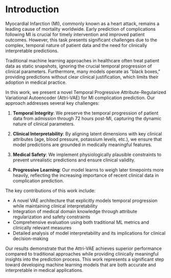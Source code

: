 # Introduction

Myocardial Infarction (MI), commonly known as a heart attack, remains a leading cause of mortality worldwide. Early prediction of complications following MI is crucial for timely intervention and improved patient outcomes. However, this task presents significant challenges due to the complex, temporal nature of patient data and the need for clinically interpretable predictions.

Traditional machine learning approaches in healthcare often treat patient data as static snapshots, ignoring the crucial temporal progression of clinical parameters. Furthermore, many models operate as "black boxes," providing predictions without clear clinical justification, which limits their adoption in medical practice.

In this work, we present a novel Temporal Progressive Attribute-Regularized Variational Autoencoder (Attri-VAE) for MI complication prediction. Our approach addresses several key challenges:

1. **Temporal Integrity**: We preserve the temporal progression of patient data from admission through 72 hours post-MI, capturing the dynamic nature of clinical parameters.

2. **Clinical Interpretability**: By aligning latent dimensions with key clinical attributes (age, blood pressure, potassium levels, etc.), we ensure that model predictions are grounded in medically meaningful features.

3. **Medical Safety**: We implement physiologically plausible constraints to prevent unrealistic predictions and ensure clinical validity.

4. **Progressive Learning**: Our model learns to weigh later timepoints more heavily, reflecting the increasing importance of recent clinical data in complication prediction.

The key contributions of this work include:

- A novel VAE architecture that explicitly models temporal progression while maintaining clinical interpretability
- Integration of medical domain knowledge through attribute regularization and safety constraints
- Comprehensive evaluation using both traditional ML metrics and clinically relevant measures
- Detailed analysis of model interpretability and its implications for clinical decision-making

Our results demonstrate that the Attri-VAE achieves superior performance compared to traditional approaches while providing clinically meaningful insights into the prediction process. This work represents a significant step toward developing machine learning models that are both accurate and interpretable in medical applications. 